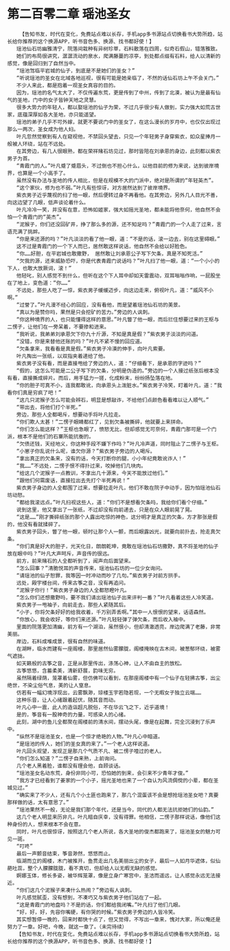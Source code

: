 # 第二百零二章 瑶池圣女
        【告知书友，时代在变化，免费站点难以长存，手机app多书源站点切换看书大势所趋，站长给你推荐的这个换源APP，听书音色多、换源、找书都好使！】
       瑶池仙石坊幽雅清宁，院落间栽种有异树珍草，石料散落在四周，似奇石假山，错落雅致。
       她们的布局很讲究，潺潺流动的泉水，爬满藤蔓的凉亭，到处都点缀有石料，给人以清新的感觉，像是回归到了自然当中。
       “瑶池驾临平岩城的仙子，到底是不是她们的圣女？”
       “听说瑶池的圣女在北域各地巡视，很有可能是她亲临了，不然的话仙石坊上午不会关门。”
       不少人来此，都是抱着一观圣女真容的目的。
       因为，瑶池的名气太大了，不仅传遍东荒，更是传到了中州，传到了北漠，被认为是最有仙气的圣地，门中的女子皆钟天地之灵慧。
       很多大势力的年轻人，都以娶瑶池的仙子为荣，不过几乎很少有人做到，实力强大如荒古世家，底蕴深厚如各大圣地，亦只能遥望。
       瑶池的弟子几乎不可外嫁，就更不要说门中的圣女了，在这么漫长的岁月中，也仅仅出现过那么一两次，圣女成为他人妇。
       叶凡忽然觉察到有人在窥视他，不禁回头望去，只见一个年轻男子身穿紫衣，如众星捧月一般被人环绕，站在不远处。
       在其旁边，有几人很眼熟，都在荣祥赌石坊见过，那时皆陪在刘承恩的身边，此刻都以紫衣男子为首。
       “青霞门的人。”叶凡蹙了蹙眉头，不过倒也不担心什么，以他目前的修为来说，达到彼岸境界，也算是一个小高手了。
       虽然没有办法与圣地的传人相比，但是在规模不大的门派中，绝对是所谓的“年轻英杰”。
       “这个家伙，修为也不弱。”叶凡有些惊讶，对方居然达到了彼岸境界。
       紫衣男子近乎蔑视的扫了他一眼，然后便转过身不再看他。在其旁边，另外几人目光不善，向这边望了几眼，低声谈论着什么。
       叶凡冷冷一笑，并没有在意，恐怖如姬家，强大如摇光圣地，都未能将他奈何，他自然不会怕一个青霞门的“英杰”。
       “泥猴子，你们还没回矿井，挣了那么多的源，还不知足吗？”青霞门的一个人走了过来，言语充满了挑衅。
       “你是来还源的吗？”叶凡淡淡的看了他一眼，道：“不是的话，滚一边去，别在这里碍眼。”
       这不过是青霞门的一个下人而已，居然敢这样说话，他自然不会给以好脸色。
       “你……好胆，在平岩城也敢撒野， 居然敢让刘承恩公子写下欠条，真是不知死活。”
       “欠我的源，还来威胁恐吓，你是代表青霞门说话吗？”叶凡扫了他一眼，道：“一个小小的下人，也敢大放厥词，滚！”
       他轻叱，别人感觉不到什么，但听在这个下人耳中却如天雷震动，双耳嗡嗡作响，一屁股坐在了地上，变色道：“你……”
       不远处，那些人吃了一惊，紫衣男子缓缓迈步，向这边走来，俯视叶凡，道：“威风不小啊。”
       “过誉了。”叶凡漫不经心的回应，没有看他，而是望着瑶池仙石坊的美景。
       “真以为是赞你吗，果然是只会挖矿的苦力。”旁边的人讽刺。
       “你这种境界的人，也只能懂得这样的意思。”叶凡瞥了他一眼，而后拦住想要过来的王枢与二愣子，让他们在一旁呆着，不要掺和进来。
       “我听说，我弟弟刘承恩欠下你九十斤源，不知是真是假？”紫衣男子淡淡的问道。
       “没错，你是来替他还账的吗？”叶凡不紧不慢的回应道。
       “欠条拿来，我看看是真是假。”紫衣男子冷漠的伸手，向叶凡索要。
       叶凡掏出一张纸，以双指夹着递给了他。
       紫衣男子没有看，而是直接甩给了旁边的人，道：“仔细看下，是承恩的字迹吗？”
       “假的，这怎么可能是二公子写下的欠条，分明是伪造的。”旁边的一个人接过纸张后根本没有看，直接撕成碎片。而后，用手猛力一搓，化成粉末，纷纷扬坠落在地。
       “你的胆子可真不小，连我都敢讹，向承恩头上泼脏水。”紫衣男子冷笑，盯着叶凡，道：“我看你们真是穷疯了吧！”
       “这几只泥猴子怎么可能会辨石，明显是想敲诈，不给他们点颜色看看难以让人顺气。”
       “带出去，将他们打个半死。”
       旁边，那些人全都喝斥，想要动手将叶凡拉走。
       “你们欺人太甚！”二愣子眼睛都红了，见到欠条被撕碎，他就要上来拼命。
       “你们怎么能这样？”王枢也急眼了，愤怒无比，但却感觉无可奈何，青霞门那可是一个门派，根本不是他们的石寨所能抗衡的。
       “欠债还钱，天经地义，你这种手段不嫌下作吗？”叶凡冷声道，同时阻止了二愣子与王枢。
       “小崽子你乱说什么呢，谁欠你源？”紫衣男子旁边的人喝斥。
       “拿出真正的欠条来，没有的话，今天打断你的腿，小小年纪竟敢讹诈人！”
       “我……”不远处，二愣子恨不得扑过来，咬掉他们几块肉。
       “给这几个泥猴子一点教训，不拿出几十源来，今天不能放过他们。”
       “跟他们何需废话，直接拉出去先打个半死再说！”
       紫衣男子身边的人全都围了过来，想要拉走叶凡，他们不敢在院子中动手，因为怕瑶池仙石坊动怒。
       “都给我滚远点。”叶凡扫视这些人，道：“你们不是想看欠条吗，我给你们看个仔细。”
       说到这里，他又拿出了一张纸，不过却没有向前递去，只是在众人眼前晃了晃。
       “这是……”刚才撕碎纸张的那个人露出吃惊的神色，这分明才是真正的欠条，方才那张是假的，他没有看就揉碎了。
       紫衣男子回头，瞥了他一眼，顿时让那个人一颤，而后眼露凶光，就要向前扑去，抢走真欠条。
       “你们真是好大的胆子，光天化日，朗朗乾坤，竟敢在瑶池仙石坊撒野，真不将圣地的仙子放在眼中吗？”叶凡大声呵斥，声音传的很远。
       前方，前来赌石的人全都听到了，闻声向后面望来。
       “怎么回事？”清脆悦耳的声音传来，瑶池仙石坊的一位少女询问。
       “请瑶池的仙子恕罪，我等因一时冲动而吵了几句。”紫衣男子对前方拱手。
       远处，殿宇楼台间，传来古筝之音，没有再追问。
       “泥猴子你行！”紫衣男子身边的人全都怒瞪叶凡。
       “怎么你们还想撒野吗，要不我们请出瑶池仙子出来评判一番？”叶凡看着这些人冷笑道。
       紫衣男子一甩袖子，向前走去，那些人紧随其后。
       “小子，你将欠条好好的给我收着，千万别弄丢啊。”其中一人恨恨的望来，话语森然。
       “你放心，我会收好，等你们来还源。”叶凡轻轻弹了弹欠条，而后收入袖中。
       里面的院落更加清幽，前方有一个湖泊，虽然很小，但却清澈透亮，岸边爬满了老藤，非常美丽。
       岸边，石料成堆成景，很有自然的味道。
       在湖畔，临水而建有一座阁楼，那里居然仙雾朦胧，阁楼掩映在古木间，被葱郁环绕，被雾气遮拢。
       如天籁般的古筝之音，正是从那里传出，涤荡心神，让人不由自主的放松。
       古筝悠悠，含蓄柔美，清新舒展，韵味无穷。
       虽然隔着绿荫，笼罩着仙雾，但仿佛可以看到，在那座阁楼中有一个仙子在轻拂古筝，出尘绝世，不染尘俗气息，美的让人窒息。
       仿若有一幅幻境浮现出，云雾飘渺，琼楼玉宇若隐若现，一个无暇女子独立云端……
       这种乐音，让人心绪跟着起伏，随其音而动。
       叶凡心中一震，此人的造诣超凡脱俗，不在华云飞之下，近乎道境！
       是的，筝音有一股神奇的力量，可感染人的心绪。
       此刻，湖中的鱼儿全都聚在阁楼前的清水间，摆动头尾，像是在起舞，完全沉浸到了乐声中。
       “纵然不是瑶池圣女，也是一个惊才绝艳的人物。”叶凡心中暗道。
       “是瑶池的传人，她们的圣女真的来了。”一个老人这样说道。
       叶凡回头观望，发现正是那几个气质不凡、被二愣子噎过的老人。
       “你们怎么知道？”二愣子自来熟，上前询问。
       几个老人黑着脸，谁都没有理会他，自顾谈话。
       “瑶池圣女名动东荒，身份非同小可，恐怕她的到来，会引来不少青年才俊。”
       “我方才已经看到了姜家的一个小子，摇光圣地也来了一个自认为风流倜傥的小辈，都在圣城见过。”
       “确实来了不少人，还有几个小土匪也跑来了，那几个混蛋该不会是想抢瑶池圣女吧？真要那样做的话，太有意思了。”
       “瑶池果然不一般，无论是我们那个年代，还是当今，同代的人都无法抗拒她们的仙韵。”
       这几个老人明显来历非凡，叶凡暗自庆幸，没有得罪。他相信，二愣子那样说话，像他们这种身份的人，想来根本不会在意。
       同时，叶凡也很惊讶，按照这几个老人所说，各大圣地的俊杰都跑来了，瑶池圣女的魅力可见一斑。
       “叮咚”
       最后一声颤音结束，筝音渺然，悠悠而止。
       临湖而立的阁楼，木门被推开，鱼贯走出几名美丽出尘的女子，最后一人如月华遮体，似仙葩吐蕊，整个人朦朦胧胧，看不真切，但却给人以无暇无缺的感觉。
       婀娜玉体，修长多姿，被华辉笼罩，像是立身广寒宫中，圣洁而遥远，让人感觉永远无法接近。
       “你们这几个泥猴子来凑什么热闹？”旁边有人讽刺。
       叶凡感觉腻歪，没有想到，不凑巧又与紫衣男子他们站在了一起。
       “这是青霞门的地盘吗？不是的话，你们都给我闭嘴。”叶凡扫了他们几眼。
       “好，好，好，先容你嘴硬，有你哭的时候。”紫衣男子旁边的人皆冷笑。
       其实想暂停一晚的，回来时都快十点了，但又觉得，不写出一章来，愧对大家，所以俺还是努力了一章。好吧，今晚，就这一章了。（未完待续）
       【告知书友，时代在变化，免费站点难以长存，手机app多书源站点切换看书大势所趋，站长给你推荐的这个换源APP，听书音色多、换源、找书都好使！】
